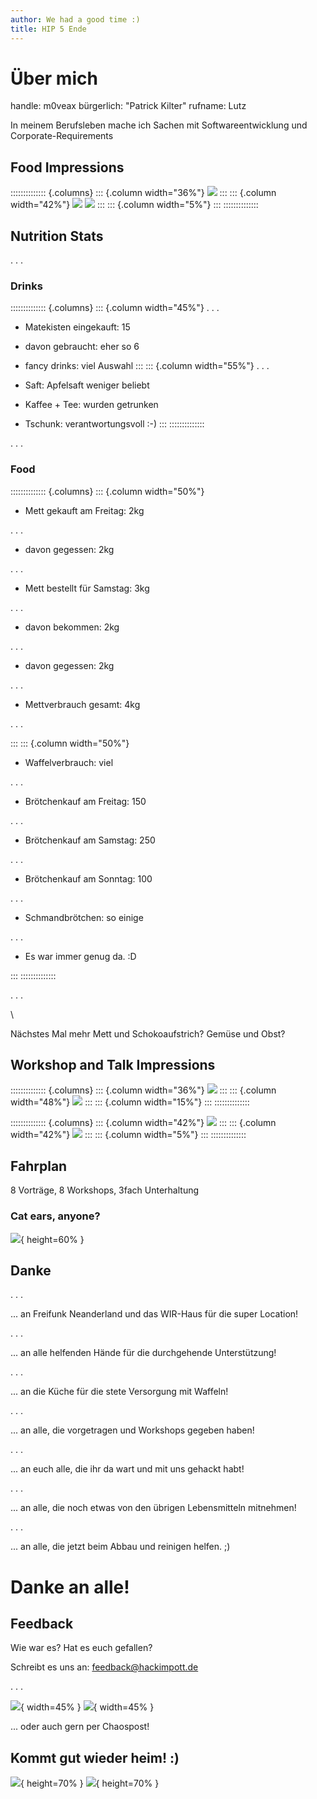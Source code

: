 ```yaml
---
author: We had a good time :)
title: HIP 5 Ende
---
```


# Über mich

handle:         m0veax
bürgerlich:     "Patrick Kilter"
rufname:        Lutz

In meinem Berufsleben mache ich Sachen mit Softwareentwicklung und Corporate-Requirements

## Food Impressions

:::::::::::::: {.columns}
::: {.column width="36%"}
![](img/f1.jpg)
:::
::: {.column width="42%"}
![](img/f2.jpg)
![](img/f3.jpg)
:::
::: {.column width="5%"}
:::
::::::::::::::

## Nutrition Stats

. . .

### Drinks

:::::::::::::: {.columns}
::: {.column width="45%"}
. . .

- Matekisten eingekauft: 15
- davon gebraucht: eher so 6
- fancy drinks: viel Auswahl
:::
::: {.column width="55%"}
. . .

- Saft: Apfelsaft weniger beliebt
- Kaffee + Tee: wurden getrunken
- Tschunk: verantwortungsvoll :-)
:::
::::::::::::::

. . .

### Food

:::::::::::::: {.columns}
::: {.column width="50%"}
- Mett gekauft am Freitag: 2kg

. . .

- davon gegessen: 2kg

. . .

- Mett bestellt für Samstag: 3kg

. . .

- davon bekommen: 2kg

. . .

- davon gegessen: 2kg

. . .

- Mettverbrauch gesamt: 4kg

. . .

:::
::: {.column width="50%"}
- Waffelverbrauch: viel

. . .

- Brötchenkauf am Freitag: 150

. . .

- Brötchenkauf am Samstag: 250

. . .

- Brötchenkauf am Sonntag: 100

. . .

- Schmandbrötchen: so einige

. . .

- Es war immer genug da. :D

:::
::::::::::::::

. . .

 \

Nächstes Mal mehr Mett und Schokoaufstrich? Gemüse und Obst?

## Workshop and Talk Impressions

:::::::::::::: {.columns}
::: {.column width="36%"}
![](img/t1.jpg)
:::
::: {.column width="48%"}
![](img/t2.jpg)
:::
::: {.column width="15%"}
:::
::::::::::::::


:::::::::::::: {.columns}
::: {.column width="42%"}
![](img/t3.jpg)
:::
::: {.column width="42%"}
![](img/t4.png)
:::
::: {.column width="5%"}
:::
::::::::::::::

## Fahrplan

8 Vorträge, 8 Workshops, 3fach Unterhaltung

### Cat ears, anyone?

![](img/cat_ears.png){ height=60% }

## Danke

. . .

... an Freifunk Neanderland und das WIR-Haus für die super Location!

. . .

... an alle helfenden Hände für die durchgehende Unterstützung!

. . .

... an die Küche für die stete Versorgung mit Waffeln!

. . .

... an alle, die vorgetragen und Workshops gegeben haben!

. . .

... an euch alle, die ihr da wart und mit uns gehackt habt!

. . .

... an alle, die noch etwas von den übrigen Lebensmitteln mitnehmen!

. . .

... an alle, die jetzt beim Abbau und reinigen helfen. ;)

# Danke an alle!

## Feedback

Wie war es? Hat es euch gefallen?

Schreibt es uns an: <feedback@hackimpott.de>

. . .

![](img/chaospost.jpg){ width=45% } ![](img/goofy.jpg){ width=45% }

... oder auch gern per Chaospost!

## Kommt gut wieder heim! :)

![](img/last_day.jpg){ height=70% }
![](img/goodbye.jpg){ height=70% }

